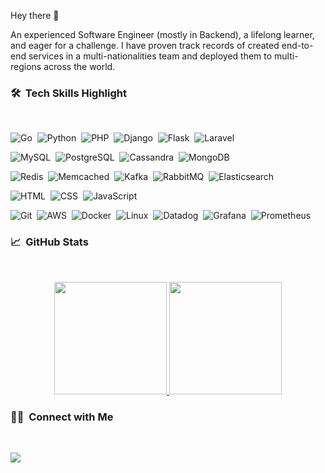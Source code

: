 Hey there 👋

An experienced Software Engineer (mostly in Backend), a lifelong learner, and eager for a challenge.
I have proven track records of created end-to-end services in a multi-nationalities team and deployed
them to multi-regions across the world.

### 🛠 &nbsp;Tech Skills Highlight
<br />

![Go](https://img.shields.io/badge/-Go-05122A?style=flat&logo=go)&nbsp;
![Python](https://img.shields.io/badge/-Python-05122A?style=flat&logo=python)&nbsp;
![PHP](https://img.shields.io/badge/-PHP-05122A?style=flat&logo=php)&nbsp;
![Django](https://img.shields.io/badge/-Django-05122A?style=flat&logo=django&logoColor=092E20)&nbsp;
![Flask](https://img.shields.io/badge/-Flask-05122A?style=flat&logo=flask)&nbsp;
![Laravel](https://img.shields.io/badge/-Laravel-05122A?style=flat&logo=laravel)&nbsp;

![MySQL](https://img.shields.io/badge/-MySQL-05122A?style=flat&logo=mysql)&nbsp;
![PostgreSQL](https://img.shields.io/badge/-PostgreSQL-05122A?style=flat&logo=postgresql)&nbsp;
![Cassandra](https://img.shields.io/badge/-Cassandra-05122A?style=flat&logo=apache-cassandra)&nbsp;
![MongoDB](https://img.shields.io/badge/-MongoDB-05122A?style=flat&logo=mongodb)&nbsp;

![Redis](https://img.shields.io/badge/-Redis-05122A?style=flat&logo=redis)&nbsp;
![Memcached](https://img.shields.io/badge/-Memcached-05122A?style=flat&logo=databricks)&nbsp;
![Kafka](https://img.shields.io/badge/-Kafka-05122A?style=flat&logo=apache-kafka)&nbsp;
![RabbitMQ](https://img.shields.io/badge/-RabbitMQ-05122A?style=flat&logo=rabbitmq)&nbsp;
![Elasticsearch](https://img.shields.io/badge/-Elasticsearch-05122A?style=flat&logo=elasticsearch)&nbsp;

![HTML](https://img.shields.io/badge/-HTML-05122A?style=flat&logo=HTML5)&nbsp;
![CSS](https://img.shields.io/badge/-CSS-05122A?style=flat&logo=CSS3&logoColor=1572B6)&nbsp;
![JavaScript](https://img.shields.io/badge/-JavaScript-05122A?style=flat&logo=javascript)&nbsp;

![Git](https://img.shields.io/badge/-Git-05122A?style=flat&logo=git)&nbsp;
![AWS](https://img.shields.io/badge/-AWS-05122A?style=flat&logo=amazon-aws)&nbsp;
![Docker](https://img.shields.io/badge/-Docker-05122A?style=flat&logo=docker)&nbsp;
![Linux](https://img.shields.io/badge/-Linux-05122A?style=flat&logo=linux)&nbsp;
![Datadog](https://img.shields.io/badge/-Datadog-05122A?style=flat&logo=datadog)&nbsp;
![Grafana](https://img.shields.io/badge/-Grafana-05122A?style=flat&logo=grafana)&nbsp;
![Prometheus](https://img.shields.io/badge/-Prometheus-05122A?style=flat&logo=prometheus)&nbsp;

### 📈 &nbsp;GitHub Stats
<br />

<p align="center">
<a href="https://github.com/AdiFahmi">
  <img height="180em" src="https://github-readme-stats-eight-theta.vercel.app/api?username=AdiFahmi&show_icons=true&theme=algolia&include_all_commits=true&count_private=true"/>
  <img height="180em" src="https://github-readme-stats-eight-theta.vercel.app/api/top-langs/?username=AdiFahmi&layout=compact&langs_count=8&theme=algolia"/>
</a>
</p>

### 🤝🏻 &nbsp;Connect with Me
<br />

<p>
<a href="https://linkedin.com/in/adifahmii"><img src="https://img.shields.io/badge/-Adi%20Fahmi-0077B5?style=flat&logo=Linkedin&logoColor=white"/></a>
</p>
